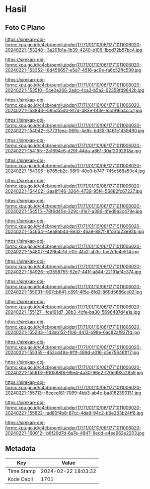 # Hasil

## Foto C Plano

https://sirekap-obj-formc.kpu.go.id/c4cb/pemilu/pdpr/17/71/01/10/06/1771011006020-20240221-153248--3a201b1a-1b39-4240-b106-1bcd72b57bc4.jpg

https://sirekap-obj-formc.kpu.go.id/c4cb/pemilu/pdpr/17/71/01/10/06/1771011006020-20240221-153352--6d456657-e5e7-4516-ac9e-fa6c52ffc599.jpg

https://sirekap-obj-formc.kpu.go.id/c4cb/pemilu/pdpr/17/71/01/10/06/1771011006020-20240221-153510--5ce0e266-2adc-4ca2-b5a2-62358fd9642b.jpg

https://sirekap-obj-formc.kpu.go.id/c4cb/pemilu/pdpr/17/71/01/10/06/1771011006020-20240221-153843--585d55d0-817d-483e-bf3e-e5d916a4cccf.jpg

https://sirekap-obj-formc.kpu.go.id/c4cb/pemilu/pdpr/17/71/01/10/06/1771011006020-20240221-154042--57731eea-069c-4e6c-bd35-9461e1459490.jpg

https://sirekap-obj-formc.kpu.go.id/c4cb/pemilu/pdpr/17/71/01/10/06/1771011006020-20240221-154155--2a1894c6-d29f-44da-a661-30af2092918a.jpg

https://sirekap-obj-formc.kpu.go.id/c4cb/pemilu/pdpr/17/71/01/10/06/1771011006020-20240221-154306--b785cb2c-98f0-40c0-b747-745c568a50c4.jpg

https://sirekap-obj-formc.kpu.go.id/c4cb/pemilu/pdpr/17/71/01/10/06/1771011006020-20240221-154402--2aa8f146-3264-4739-95f4-56882fc67227.jpg

https://sirekap-obj-formc.kpu.go.id/c4cb/pemilu/pdpr/17/71/01/10/06/1771011006020-20240221-154515--78f6d40e-329c-41e7-a386-4fed9a3c479e.jpg

https://sirekap-obj-formc.kpu.go.id/c4cb/pemilu/pdpr/17/71/01/10/06/1771011006020-20240221-154654--4ea9ab4d-8e32-46a9-887f-8fc61d23e92b.jpg

https://sirekap-obj-formc.kpu.go.id/c4cb/pemilu/pdpr/17/71/01/10/06/1771011006020-20240221-154807--426b4c1d-effe-4fa2-ab3c-fae2c1e4e514.jpg

https://sirekap-obj-formc.kpu.go.id/c4cb/pemilu/pdpr/17/71/01/10/06/1771011006020-20240221-154926--d3558755-52e7-441f-a844-22191af4c374.jpg

https://sirekap-obj-formc.kpu.go.id/c4cb/pemilu/pdpr/17/71/01/10/06/1771011006020-20240221-155031--907cb841-c891-4f5e-8fd2-869d5686ce02.jpg

https://sirekap-obj-formc.kpu.go.id/c4cb/pemilu/pdpr/17/71/01/10/06/1771011006020-20240221-155127--fce191d7-38b3-4cfe-ba30-5696487d4e1a.jpg

https://sirekap-obj-formc.kpu.go.id/c4cb/pemilu/pdpr/17/71/01/10/06/1771011006020-20240221-155233--1d3ab152-f1b6-4413-b98e-6ac82af937fd.jpg

https://sirekap-obj-formc.kpu.go.id/c4cb/pemilu/pdpr/17/71/01/10/06/1771011006020-20240221-155355--452cd49a-9f1f-489d-a016-c5e75646ff17.jpg

https://sirekap-obj-formc.kpu.go.id/c4cb/pemilu/pdpr/17/71/01/10/06/1771011006020-20240221-155613--9f0588f6-99e4-4a30-96e2-f70e993c2959.jpg

https://sirekap-obj-formc.kpu.go.id/c4cb/pemilu/pdpr/17/71/01/10/06/1771011006020-20240221-155713--6eecef81-7099-4bb3-ab4c-ba8162390131.jpg

https://sirekap-obj-formc.kpu.go.id/c4cb/pemilu/pdpr/17/71/01/10/06/1771011006020-20240221-155822--ad80f4b8-87cc-4da9-94c2-b6e263b24ff8.jpg

https://sirekap-obj-formc.kpu.go.id/c4cb/pemilu/pdpr/17/71/01/10/06/1771011006020-20240221-160012--b8f29d7d-6a7e-4847-8edd-a4ee962e2203.jpg


## Metadata

| Key        | Value               |
| ---------- | ------------------- |
| Time Stamp | 2024-02-22 18:03:32 |
| Kode Dapil | 1701                |



